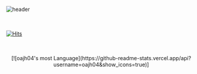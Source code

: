 ![header](https://capsule-render.vercel.app/api?type=waving&color=auto&height=300&section=header&text=oajh04's%20Github&fontSize=80)
<br/><br/><br/>
          
[![Hits](https://hits.seeyoufarm.com/api/count/incr/badge.svg?url=https%3A%2F%2Fgithub.com%2Foajh04%2Fhit-counter&count_bg=%23000000&title_bg=%237D3CA8&icon=react.svg&icon_color=%23FFFFFF&title=hits&edge_flat=false)](https://hits.seeyoufarm.com)
<br/><br/><br/>


<p align="center">
[![oajh04's most Language](https://github-readme-stats.vercel.app/api?username=oajh04&show_icons=true)]
</p>
